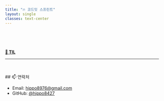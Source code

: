 ```yaml
---
title: "🔥 코드잇 스프린트"
layout: single
classes: text-center
---
```


<br>
<br>
<br>

 <a href="/2025/04/24/파일.html"><strong>📅 TIL</strong></a>




                  
---
<br>
<br>
## 📫 연락처


- Email: hippo8976@gmail.com
- GitHub: [@hippo8427](https://github.com/hippo8427)
